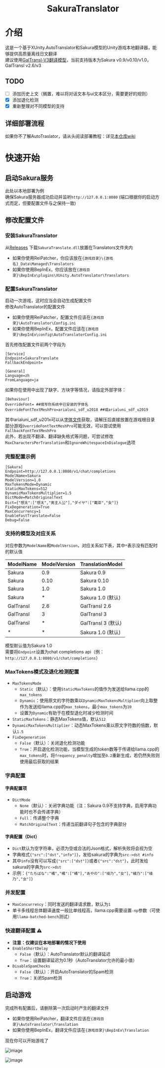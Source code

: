 <div align="center">
<h1>
  SakuraTranslator
</h1>
</div>

# 介绍
这是一个基于XUnity.AutoTranslator和Sakura模型的Unity游戏本地翻译器，能够提供高质量离线日文翻译  
建议使用[GalTransl-V3翻译模型](https://huggingface.co/SakuraLLM/Sakura-GalTransl-7B-v3)，当前支持版本为Sakura v0.9/v0.10/v1.0，GalTransl v2.6/v3

## TODO
- [ ] 添加历史上文（搁置，难以将对话文本与ui文本区分，需要更好的规则）
- [x] 添加退化检测
- [x] 重新整理对不同模型的支持

## 详细部署流程
如果你不了解AutoTraslator，请从头阅读部署教程：详见[本仓库wiki](https://github.com/fkiliver/SakuraTranslator/wiki)  


# 快速开始

## 启动Sakura服务
此处以本地部署为例  
确保Sakura服务器成功启动并监听`http://127.0.0.1:8080` (端口根据你的启动方式而定，但要配置文件与之保持一致)

## 修改配置文件
### 安装SakuraTranslator
从[Releases](https://github.com/fkiliver/SakuraTranslator/releases) 下载`SakuraTranslate.dll`放置在Translators文件夹内
 - 如果你使用ReiPatcher，你应该放在`{游戏目录}\{游戏名}_Data\Managed\Translators`
 - 如果你使用BepInEx，你应该放在`{游戏目录}\BepInEx\plugins\XUnity.AutoTranslator\Translators`

### 配置SakuraTranslator
启动一次游戏，这时应当会自动生成配置文件  
修改AutoTranslator的配置文件  
 - 如果你使用ReiPatcher，配置文件应该在`{游戏目录}\AutoTranslator\Config.ini`
 - 如果你使用BepInEx，配置文件应该在`{游戏目录}\BepInEx\config\AutoTranslatorConfig.ini`

首先修改配置文件前两个字段为
```
[Service]
Endpoint=SakuraTranslate
FallbackEndpoint=

[General]
Language=zh
FromLanguage=ja
```
如果你在使用中出现了缺字、方块字等情况，请指定外部字体：
```
[Behaviour]
OverrideFont= ##填写你系统中已安装的字体名
OverrideFontTextMeshPro=arialuni_sdf_u2018 ##或arialuni_sdf_u2019
```
其中arialuni_sdf_u201x可以从[字体文件](https://github.com/bbepis/XUnity.AutoTranslator/releases/download/v5.4.5/TMP_Font_AssetBundles.zip)获取，请解压后直接放置在游戏根目录  
部分游戏`OverrideFontTextMeshPro`可能无效，可以尝试使用`FallbackFontTextMeshPro`  
此外，若出现不翻译、翻译缺失格式等问题，可尝试修改`MaxCharactersPerTranslation`和`IgnoreWhitespaceInDialogue`选项

### 完整配置示例
```
[Sakura]
Endpoint=http://127.0.0.1:8080/v1/chat/completions
ModelName=Sakura
ModelVersion=1.0
MaxTokensMode=Dynamic
StaticMaxTokens=512
DynamicMaxTokensMultiplier=1.5
DictMode=MatchOriginalText
Dict={"想太":["想太","男主人公"],"ダイヤ":["戴亚","女"]}
FixDegeneration=True
MaxConcurrency=1
EnableFastTranslate=False
Debug=False
```

### 支持的模型及对应关系
对应参数为`ModelName`和`ModelVersion`，对应关系如下表，其中`*`表示没有匹配时的默认值

| ModelName  | ModelVersion | TranslationModel       |
|------------|--------------|------------------------|
| Sakura     | 0.9          | Sakura 0.9             |
| Sakura     | 0.10         | Sakura 0.10            |
| Sakura     | 1.0          | Sakura 1.0             |
| Sakura     | *            | Sakura 1.0 (默认)      |
| GalTransl  | 2.6          | GalTransl 2.6          |
| GalTransl  | 3            | GalTransl 3            |
| GalTransl  | *            | GalTransl 3 (默认)     |
| *          | *            | Sakura 1.0 (默认)      |

模型默认值为Sakura 1.0  
需要将`Endpoint`设置为chat completions api（例：`http://127.0.0.1:8080/v1/chat/completions`）  

### MaxTokens模式及退化检测配置
- `MaxTokensMode`
  - `Static`（默认）：使用`StaticMaxTokens`的值作为发送给llama.cpp的`max_tokens`
  - `Dynamic`：使用原文的字符数乘以`DynamicMaxTokensMultiplier`向上取整作为发送给llama.cpp的`max_tokens`，最小`max_tokens`为`10`
  - 设置为`Dynamic`有助于在模型退化时减少检测时间
- `StaticMaxTokens`：静态MaxTokens值，默认`512`
- `DynamicMaxTokensMultiplier`：动态MaxTokens乘以原文字符数的倍数，默认`1.5`
- `FixDegeneration`
  - `False`（默认）：关闭退化检测功能
  - `True`：开启退化检测功能，当模型生成的token数等于传递给llama.cpp的`max_tokens`时，将`frequency_penalty`增加至`0.2`重新生成，若仍然失败则使用最后获取的结果

### 字典配置
#### 字典配置项
- `DictMode`
  - `None`（默认）：关闭字典功能（注：Sakura 0.9不支持字典，启用字典功能时也不会传递字典）
  - `Full`：传递整个字典
  - `MatchOriginalText`：传递当前翻译句子包含的字典部分
#### 字典配置（Dict）
- `Dict`默认为空字符串，必须为空或合法的Json格式，解析失败将会视为空
- 字典格式`{"src":["dst","info"]}`，发给sakura的字典为`src->dst #info`
- 其中`info`没有可以写成`{"src":["dst"]}`或者`{"src":"dst"}`，此时发给sakura的字典为`src->dst`
- 示例：`{"たちばな":"橘","橘":["橘"],"あやの":["绫乃","女"],"綾乃":["绫乃","女"]}`

### 并发配置
- `MaxConcurrency`：同时发送的翻译请求数，默认为`1`
- 单卡多线程总体翻译速度一般比单线程高，llama.cpp需要设置`-np`参数（可使用`llama-batched-bench`测试）

### 快速翻译配置 :warning:
- **注意：仅建议在本地部署的情况下使用**
- `EnableShortDelay`
  - `False`（默认）：AutoTranslator默认的翻译延迟
  - `True`：设置翻译延迟为0.1秒（AutoTranslator允许的最小值）
- `DisableSpamChecks`
  - `False`（默认）：开启AutoTranslator的Spam检测
  - `True`：关闭Spam检测

## 启动游戏
完成所有配置后，请删除第一次启动时产生的翻译文件
 - 如果你使用ReiPatcher，翻译文件应该在`{游戏目录}\AutoTranslator\Translation`
 - 如果你使用BepInEx，翻译文件应该在`{游戏目录}\BepInEx\Translation`

现在你可以开始游戏了

![image](https://github.com/fkiliver/SakuraTranslator/assets/48873439/ffba161d-8d0c-4a0e-bd15-71ab95db30ef)

![image](https://github.com/fkiliver/SakuraTranslator/assets/48873439/ffba161d-8d0c-4a0e-bd15-71ab95db30ef)
